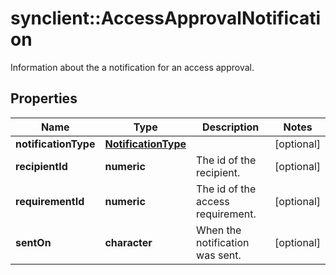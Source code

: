 # synclient::AccessApprovalNotification

Information about the a notification for an access approval.
## Properties
Name | Type | Description | Notes
------------ | ------------- | ------------- | -------------
**notificationType** | [**NotificationType**](NotificationType.md) |  | [optional] 
**recipientId** | **numeric** | The id of the recipient. | [optional] 
**requirementId** | **numeric** | The id of the access requirement. | [optional] 
**sentOn** | **character** | When the notification was sent. | [optional] 


